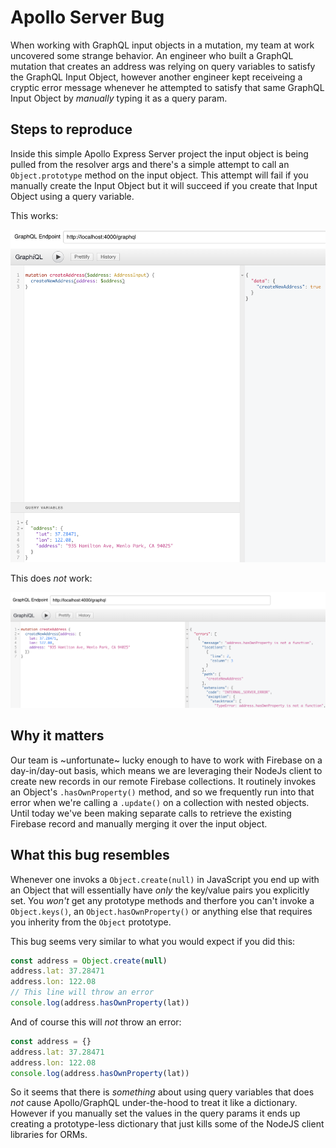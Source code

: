 # Apollo Server Bug

When working with GraphQL input objects in a mutation, my team at work uncovered some strange behavior. An engineer who built a GraphQL mutation that creates an address was relying on query variables to satisfy the GraphQL Input Object, however another engineer kept receiveing a cryptic error message whenever he attempted to satisfy that same GraphQL Input Object by _manually_ typing it as a query param.

## Steps to reproduce

Inside this simple Apollo Express Server project the input object is being pulled from the resolver args and there's a simple attempt to call an `Object.prototype` method on the input object. This attempt will fail if you manually create the Input Object but it will succeed if you create that Input Object using a query variable.

This works:

![Works](query-variable.png)

This does _not_ work:

![Does NOT work](manually-typed-in.png)

## Why it matters

Our team is ~unfortunate~ lucky enough to have to work with Firebase on a day-in/day-out basis, which means we are leveraging their NodeJs client to create new records in our remote Firebase collections. It routinely invokes an Object's `.hasOwnProperty()` method, and so we frequently run into that error when we're calling a `.update()` on a collection with nested objects. Until today we've been making separate calls to retrieve the existing Firebase record and manually merging it over the input object.

## What this bug resembles

Whenever one invoks a `Object.create(null)` in JavaScript you end up with an Object that will essentially have _only_ the key/value pairs you explicitly set.  You _won't_ get any prototype methods and therfore you can't invoke a `Object.keys()`, an `Object.hasOwnProperty()` or anything else that requires you inherity from the `Object` prototype.

This bug seems very similar to what you would expect if you did this:

```js
const address = Object.create(null)
address.lat: 37.28471
address.lon: 122.08
// This line will throw an error
console.log(address.hasOwnProperty(lat))
```

And of course this will _not_ throw an error:

```js
const address = {}
address.lat: 37.28471
address.lon: 122.08
console.log(address.hasOwnProperty(lat))
```

So it seems that there is _something_ about using query variables that does _not_ cause Apollo/GraphQL under-the-hood to treat it like a dictionary. However if you manually set the values in the query params it ends up creating a prototype-less dictionary that just kills some of the NodeJS client libraries for ORMs.
